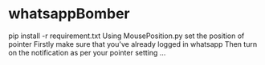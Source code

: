 # whatsappBomber
pip install -r requirement.txt
Using MousePosition.py set the position of pointer 
Firstly make sure that you've already logged in whatsapp
Then turn on the notification as per your pointer setting ...
